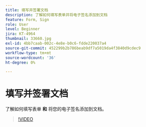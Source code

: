 ```yaml
---
title: 填写并签署文档
description: 了解如何填写表单并将电子签名添加到文档
feature: Form, Sign
role: User
level: Beginner
jira: KT-4964
thumbnail: 33660.jpg
exl-id: 4bb7caab-002c-4e8e-b0c6-fdde220037a4
source-git-commit: 452299b2b786beab9df7a5019da4f3840d9cdec9
workflow-type: tm+mt
source-wordcount: '36'
ht-degree: 0%

---
```


# 填写并签署文档

了解如何填写表单 **和** 将您的电子签名添加到文档。

>[!VIDEO](https://video.tv.adobe.com/v/33660?quality=12&learn=on&hidetitle=true)
